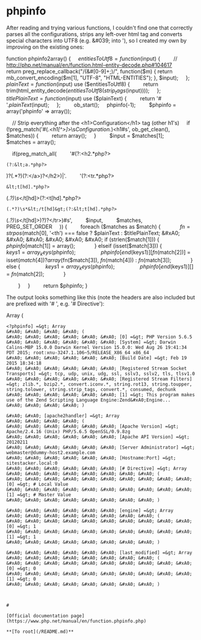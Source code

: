 # phpinfo





After reading and trying various functions, I couldn&apos;t find one that correctly parses all the configurations, strips any left-over html tag and converts special characters into UTF8 (e.g. &amp;#039; into &apos;), so I created my own by improving on the existing ones:

function phpinfo2array() {
&#xA0; &#xA0; $entitiesToUtf8 = function($input) {
&#xA0; &#xA0; &#xA0; &#xA0; // http://php.net/manual/en/function.html-entity-decode.php#104617
&#xA0; &#xA0; &#xA0; &#xA0; return preg_replace_callback(&quot;/(&amp;#[0-9]+;)/&quot;, function($m) { return mb_convert_encoding($m[1], &quot;UTF-8&quot;, &quot;HTML-ENTITIES&quot;); }, $input);
&#xA0; &#xA0; };
&#xA0; &#xA0; $plainText = function($input) use ($entitiesToUtf8) {
&#xA0; &#xA0; &#xA0; &#xA0; return trim(html_entity_decode($entitiesToUtf8(strip_tags($input))));
&#xA0; &#xA0; };
&#xA0; &#xA0; $titlePlainText = function($input) use ($plainText) {
&#xA0; &#xA0; &#xA0; &#xA0; return &apos;# &apos;.$plainText($input);
&#xA0; &#xA0; };
&#xA0; &#xA0; 
&#xA0; &#xA0; ob_start();
&#xA0; &#xA0; phpinfo(-1);
&#xA0; &#xA0; 
&#xA0; &#xA0; $phpinfo = array(&apos;phpinfo&apos; =&gt; array());

&#xA0; &#xA0; // Strip everything after the &lt;h1&gt;Configuration&lt;/h1&gt; tag (other h1&apos;s)
&#xA0; &#xA0; if (!preg_match(&apos;#(.*&lt;h1[^&gt;]*&gt;\s*Configuration.*)&lt;h1#s&apos;, ob_get_clean(), $matches)) {
&#xA0; &#xA0; &#xA0; &#xA0; return array();
&#xA0; &#xA0; }
&#xA0; &#xA0; 
&#xA0; &#xA0; $input = $matches[1];
&#xA0; &#xA0; $matches = array();

&#xA0; &#xA0; if(preg_match_all(
&#xA0; &#xA0; &#xA0; &#xA0; &apos;#(?:&lt;h2.*php?>
```
(?:&lt;a.*php?>
```
)?(.*?)(?:&lt;\/a&gt;)?&lt;\/h2&gt;)|&apos;.
&#xA0; &#xA0; &#xA0; &#xA0; &apos;(?:&lt;tr.*php?>
```
&lt;t[hd].*php?>
```
(.*?)\s*&lt;/t[hd]&gt;(?:&lt;t[hd].*php?>
```
(.*?)\s*&lt;/t[hd]&gt;(?:&lt;t[hd].*php?>
```
(.*?)\s*&lt;/t[hd]&gt;)?)?&lt;/tr&gt;)#s&apos;,
&#xA0; &#xA0; &#xA0; &#xA0; $input, 
&#xA0; &#xA0; &#xA0; &#xA0; $matches, 
&#xA0; &#xA0; &#xA0; &#xA0; PREG_SET_ORDER
&#xA0; &#xA0; )) {
&#xA0; &#xA0; &#xA0; &#xA0; foreach ($matches as $match) {
&#xA0; &#xA0; &#xA0; &#xA0; &#xA0; &#xA0; $fn = strpos($match[0], &apos;&lt;th&apos;) === false ? $plainText : $titlePlainText;
&#xA0; &#xA0; &#xA0; &#xA0; &#xA0; &#xA0; if (strlen($match[1])) {
&#xA0; &#xA0; &#xA0; &#xA0; &#xA0; &#xA0; &#xA0; &#xA0; $phpinfo[$match[1]] = array();
&#xA0; &#xA0; &#xA0; &#xA0; &#xA0; &#xA0; } elseif (isset($match[3])) {
&#xA0; &#xA0; &#xA0; &#xA0; &#xA0; &#xA0; &#xA0; &#xA0; $keys1 = array_keys($phpinfo);
&#xA0; &#xA0; &#xA0; &#xA0; &#xA0; &#xA0; &#xA0; &#xA0; $phpinfo[end($keys1)][$fn($match[2])] = isset($match[4]) ? array($fn($match[3]), $fn($match[4])) : $fn($match[3]);
&#xA0; &#xA0; &#xA0; &#xA0; &#xA0; &#xA0; } else {
&#xA0; &#xA0; &#xA0; &#xA0; &#xA0; &#xA0; &#xA0; &#xA0; $keys1 = array_keys($phpinfo);
&#xA0; &#xA0; &#xA0; &#xA0; &#xA0; &#xA0; &#xA0; &#xA0; $phpinfo[end($keys1)][] = $fn($match[2]);
&#xA0; &#xA0; &#xA0; &#xA0; &#xA0; &#xA0; }

&#xA0; &#xA0; &#xA0; &#xA0; }
&#xA0; &#xA0; }
&#xA0; &#xA0; 
&#xA0; &#xA0; return $phpinfo;
}

The output looks something like this (note the headers are also included but are prefixed with &apos;# &apos;, e.g. &apos;# Directive&apos;):

Array
(
&#xA0; &#xA0; 

```
<?phpinfo] =&gt; Array
&#xA0; &#xA0; &#xA0; &#xA0; (
&#xA0; &#xA0; &#xA0; &#xA0; &#xA0; &#xA0; [0] =&gt; PHP Version 5.6.5
&#xA0; &#xA0; &#xA0; &#xA0; &#xA0; &#xA0; [System] =&gt; Darwin Calins-MBP 15.0.0 Darwin Kernel Version 15.0.0: Wed Aug 26 19:41:34 PDT 2015; root:xnu-3247.1.106~5/RELEASE_X86_64 x86_64
&#xA0; &#xA0; &#xA0; &#xA0; &#xA0; &#xA0; [Build Date] =&gt; Feb 19 2015 18:34:18
&#xA0; &#xA0; &#xA0; &#xA0; &#xA0; &#xA0; [Registered Stream Socket Transports] =&gt; tcp, udp, unix, udg, ssl, sslv3, sslv2, tls, tlsv1.0
&#xA0; &#xA0; &#xA0; &#xA0; &#xA0; &#xA0; [Registered Stream Filters] =&gt; zlib.*, bzip2.*, convert.iconv.*, string.rot13, string.toupper, string.tolower, string.strip_tags, convert.*, consumed, dechunk
&#xA0; &#xA0; &#xA0; &#xA0; &#xA0; &#xA0; [1] =&gt; This program makes use of the Zend Scripting Language Engine:Zend&#xA0;Engine...
&#xA0; &#xA0; &#xA0; &#xA0; )

&#xA0; &#xA0; [apache2handler] =&gt; Array
&#xA0; &#xA0; &#xA0; &#xA0; (
&#xA0; &#xA0; &#xA0; &#xA0; &#xA0; &#xA0; [Apache Version] =&gt; Apache/2.4.16 (Unix) PHP/5.6.5 OpenSSL/0.9.8zg
&#xA0; &#xA0; &#xA0; &#xA0; &#xA0; &#xA0; [Apache API Version] =&gt; 20120211
&#xA0; &#xA0; &#xA0; &#xA0; &#xA0; &#xA0; [Server Administrator] =&gt; webmaster@dummy-host2.example.com
&#xA0; &#xA0; &#xA0; &#xA0; &#xA0; &#xA0; [Hostname:Port] =&gt; sitestacker.local:0
&#xA0; &#xA0; &#xA0; &#xA0; &#xA0; &#xA0; [# Directive] =&gt; Array
&#xA0; &#xA0; &#xA0; &#xA0; &#xA0; &#xA0; &#xA0; &#xA0; (
&#xA0; &#xA0; &#xA0; &#xA0; &#xA0; &#xA0; &#xA0; &#xA0; &#xA0; &#xA0; [0] =&gt; # Local Value
&#xA0; &#xA0; &#xA0; &#xA0; &#xA0; &#xA0; &#xA0; &#xA0; &#xA0; &#xA0; [1] =&gt; # Master Value
&#xA0; &#xA0; &#xA0; &#xA0; &#xA0; &#xA0; &#xA0; &#xA0; )

&#xA0; &#xA0; &#xA0; &#xA0; &#xA0; &#xA0; [engine] =&gt; Array
&#xA0; &#xA0; &#xA0; &#xA0; &#xA0; &#xA0; &#xA0; &#xA0; (
&#xA0; &#xA0; &#xA0; &#xA0; &#xA0; &#xA0; &#xA0; &#xA0; &#xA0; &#xA0; [0] =&gt; 1
&#xA0; &#xA0; &#xA0; &#xA0; &#xA0; &#xA0; &#xA0; &#xA0; &#xA0; &#xA0; [1] =&gt; 1
&#xA0; &#xA0; &#xA0; &#xA0; &#xA0; &#xA0; &#xA0; &#xA0; )

&#xA0; &#xA0; &#xA0; &#xA0; &#xA0; &#xA0; [last_modified] =&gt; Array
&#xA0; &#xA0; &#xA0; &#xA0; &#xA0; &#xA0; &#xA0; &#xA0; (
&#xA0; &#xA0; &#xA0; &#xA0; &#xA0; &#xA0; &#xA0; &#xA0; &#xA0; &#xA0; [0] =&gt; 0
&#xA0; &#xA0; &#xA0; &#xA0; &#xA0; &#xA0; &#xA0; &#xA0; &#xA0; &#xA0; [1] =&gt; 0
&#xA0; &#xA0; &#xA0; &#xA0; &#xA0; &#xA0; &#xA0; &#xA0; )

  

#

[Official documentation page](https://www.php.net/manual/en/function.phpinfo.php)

**[To root](/README.md)**